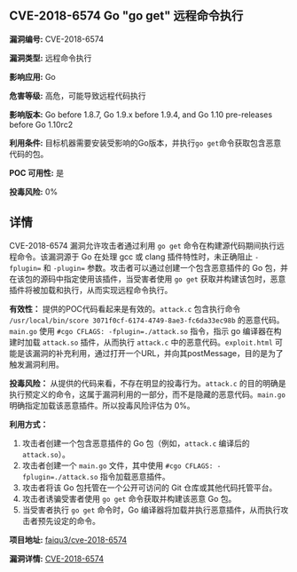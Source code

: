## CVE-2018-6574 Go "go get" 远程命令执行

**漏洞编号:** CVE-2018-6574

**漏洞类型:** 远程命令执行

**影响应用:** Go

**危害等级:** 高危，可能导致远程代码执行

**影响版本:** Go before 1.8.7, Go 1.9.x before 1.9.4, and Go 1.10 pre-releases before Go 1.10rc2

**利用条件:** 目标机器需要安装受影响的Go版本，并执行`go get`命令获取包含恶意代码的包。

**POC 可用性:** 是

**投毒风险:** 0%

## 详情

CVE-2018-6574 漏洞允许攻击者通过利用 `go get` 命令在构建源代码期间执行远程命令。该漏洞源于 Go 在处理 gcc 或 clang 插件特性时，未正确阻止 `-fplugin=` 和 `-plugin=` 参数。攻击者可以通过创建一个包含恶意插件的 Go 包，并在该包的源码中指定使用该插件，当受害者使用 `go get` 获取并构建该包时，恶意插件将被加载和执行，从而实现远程命令执行。

**有效性：**
提供的POC代码看起来是有效的。`attack.c` 包含执行命令 `/usr/local/bin/score 3071f0cf-6174-4749-8ae3-fc6da33ec98b` 的恶意代码。`main.go` 使用 `#cgo CFLAGS: -fplugin=./attack.so` 指令，指示 go 编译器在构建时加载 `attack.so` 插件，从而执行 `attack.c` 中的恶意代码。`exploit.html` 可能是该漏洞的补充利用，通过打开一个URL，并向其postMessage，目的是为了触发漏洞利用。

**投毒风险：**
从提供的代码来看，不存在明显的投毒行为。`attack.c` 的目的明确是执行预定义的命令，这属于漏洞利用的一部分，而不是隐藏的恶意代码。`main.go` 明确指定加载该恶意插件。所以投毒风险评估为 0%。

**利用方式：**
1.  攻击者创建一个包含恶意插件的 Go 包（例如，`attack.c` 编译后的 `attack.so`）。
2.  攻击者创建一个 `main.go` 文件，其中使用 `#cgo CFLAGS: -fplugin=./attack.so` 指令加载恶意插件。
3.  攻击者将该 Go 包托管在一个公开可访问的 Git 仓库或其他代码托管平台。
4.  攻击者诱骗受害者使用 `go get` 命令获取并构建该恶意 Go 包。
5.  当受害者执行 `go get` 命令时，Go 编译器将加载并执行恶意插件，从而执行攻击者预先设定的命令。

**项目地址:** [faiqu3/cve-2018-6574](https://github.com/faiqu3/cve-2018-6574)

**漏洞详情:** [CVE-2018-6574](https://nvd.nist.gov/vuln/detail/CVE-2018-6574)